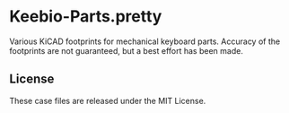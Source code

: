 # Keebio-Parts.pretty
Various KiCAD footprints for mechanical keyboard parts. Accuracy of the footprints are not guaranteed, but a best effort has been made.

License
-------
These case files are released under the MIT License.
